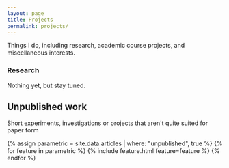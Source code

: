 ```yaml
---
layout: page
title: Projects
permalink: projects/
---
```


Things I do, including research, academic course projects, and miscellaneous interests. 

### Research
Nothing yet, but stay tuned.

<div class="project-spacer-small"></div>

## Unpublished work

Short experiments, investigations or projects that aren't quite suited for paper form

<div class="project-spacer-small"></div>

<div class="cover-wrapper cover-wrapper-2-col l-middle">
	{% assign parametric = site.data.articles | where: "unpublished", true %}
	{% for feature in parametric %}
		{% include feature.html feature=feature %}
	{% endfor %}
</div>
